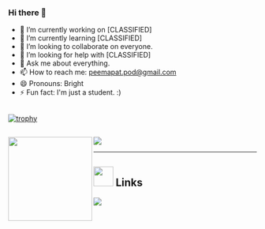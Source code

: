 ### Hi there 👋

<!-- **BrightBct/BrightBct** is a ✨ _special_ ✨ repository because its `README.md` (this file) appears on your GitHub profile.

Here are some ideas to get you started: -->

- 🔭 I’m currently working on [CLASSIFIED]
- 🌱 I’m currently learning [CLASSIFIED]
- 👯 I’m looking to collaborate on everyone.
- 🤔 I’m looking for help with [CLASSIFIED]
- 💬 Ask me about everything.
- 📫 How to reach me: peemapat.pod@gmail.com
- 😄 Pronouns: Bright
- ⚡ Fun fact: I'm just a student. :)


##

[![trophy](https://github-profile-trophy.vercel.app/?username=BrightBct&no-frame=true&no-bg=true&margin-w=15&row=1&column=6&theme=darkhub)](https://github.com/ryo-ma/github-profile-trophy)

##

<div>
  <img height="170" align="left" src="https://github-readme-stats.vercel.app/api?username=BrightBct&count_private=true&include_all_commits=true&theme=cobalt" />
  <img src="https://github-readme-stats.vercel.app/api/top-langs/?username=BrightBct&layout=compact&theme=cobalt" />
</div>

---

## <img height="40" src="https://c.tenor.com/5gdedXcVBgYAAAAi/pat-hug.gif"/> Links
[![](https://img.shields.io/badge/-linkedin-blue?style=flat-square)](https://www.linkedin.com/in/peemapat-podsoonthorn/)
